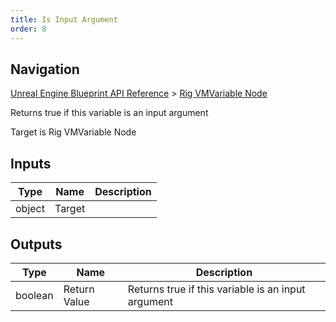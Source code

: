 ```yaml
---
title: Is Input Argument
order: 8
---
```

## Navigation

[Unreal Engine Blueprint API Reference](https://dev.epicgames.com/documentation/en-us/unreal-engine/BlueprintAPI) > [Rig VMVariable Node](https://dev.epicgames.com/documentation/en-us/unreal-engine/BlueprintAPI/RigVMVariableNode)

Returns true if this variable is an input argument

Target is Rig VMVariable Node

## Inputs

| Type | Name | Description |
| --- | --- | --- |
| object | Target |  |

## Outputs

| Type | Name | Description |
| --- | --- | --- |
| boolean | Return Value | Returns true if this variable is an input argument |
